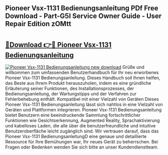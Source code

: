 ## Pioneer Vsx-1131 Bedienungsanleitung PDf Free Download - Part-G5I Service Owner Guide - User Repair Edition zOMtt

# <h2><a href="http://df3k00y.blite.top/?on=Pioneer+Vsx-1131+Bedienungsanleitung">🔗Download 👉🔴 Pioneer Vsx-1131 Bedienungsanleitung</a></h2>

[![Pioneer Vsx-1131 Bedienungsanleitung new download](https://i.imgur.com/lujVjoI.png)](http://df3k00y.blite.top/?on=Pioneer+Vsx-1131+Bedienungsanleitung)
Grüße und willkommen zum umfassenden Benutzerhandbuch für Ihr neu erworbenes Pioneer Vsx-1131 Bedienungsanleitung. Dieses Handbuch soll Ihnen helfen, das Beste aus Ihrem Produkt herauszuholen, indem es eine gründliche Erläuterung seiner Funktionen, des Installationsprozesses, der Bedienungsanleitung, der Wartungstipps und der Verfahren zur Fehlerbehebung enthält. Kompatibel mit einer Vielzahl von Geräten Dieses Pioneer Vsx-1131 Bedienungsanleitung lässt sich nahtlos in eine Vielzahl von Geräten und Plattformen integrieren. Pioneer Vsx-1131 Bedienungsanleitung bietet Benutzern eine beeindruckende Sammlung fortschrittlicher Funktionen wie Gesichtserkennung, Augmented Reality, Sprachaktivierung und kabelloses Laden, die alle über die benutzerfreundliche und intuitive Benutzeroberfläche leicht zugänglich sind. Wir vertrauen darauf, dass das Pioneer Vsx-1131 BedienungsanleitungD eine genaue und detaillierte Ressource für Ihre Bemühungen war, Ihr neues Gerät zu beherrschen. Bei Fragen oder Bedenken wenden Sie sich bitte an unser Kundendienstteam.
